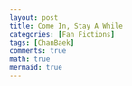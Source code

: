```yaml
---
layout: post
title: Come In, Stay A While
categories: [Fan Fictions]
tags: [ChanBaek]
comments: true
math: true
mermaid: true
---
```

